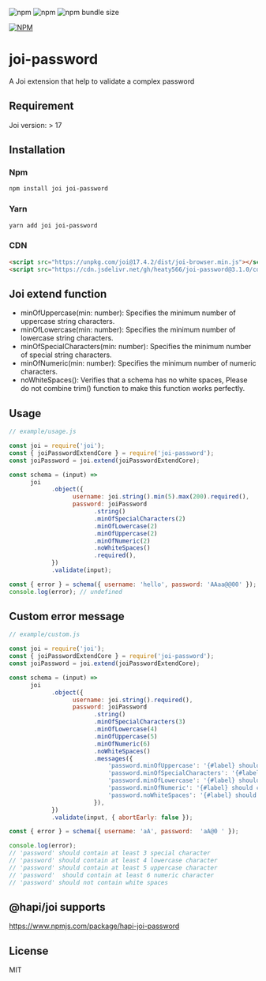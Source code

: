 ![npm](https://img.shields.io/npm/v/joi-password)
![npm](https://img.shields.io/npm/dw/joi-password)
![npm bundle size](https://img.shields.io/bundlephobia/min/joi-password)

[![NPM](https://nodei.co/npm/joi-password.png)](https://nodei.co/npm/joi-password/)

# joi-password

A Joi extension that help to validate a complex password

## Requirement

Joi version: > 17

## Installation

### Npm

```sh
npm install joi joi-password
```

### Yarn

```sh
yarn add joi joi-password
```

### CDN

```html
<script src="https://unpkg.com/joi@17.4.2/dist/joi-browser.min.js"></script>
<script src="https://cdn.jsdelivr.net/gh/heaty566/joi-password@3.1.0/cdn/joi-password.min.js"></script>
```

## Joi extend function

- minOfUppercase(min: number): Specifies the minimum number of uppercase string characters.
- minOfLowercase(min: number): Specifies the minimum number of lowercase string characters.
- minOfSpecialCharacters(min: number): Specifies the minimum number of special string characters.
- minOfNumeric(min: number): Specifies the minimum number of numeric characters.
- noWhiteSpaces(): Verifies that a schema has no white spaces, Please do not combine trim() function to make this function works perfectly.

## Usage

```js
// example/usage.js

const joi = require('joi');
const { joiPasswordExtendCore } = require('joi-password');
const joiPassword = joi.extend(joiPasswordExtendCore);

const schema = (input) =>
      joi
            .object({
                  username: joi.string().min(5).max(200).required(),
                  password: joiPassword
                        .string()
                        .minOfSpecialCharacters(2)
                        .minOfLowercase(2)
                        .minOfUppercase(2)
                        .minOfNumeric(2)
                        .noWhiteSpaces()
                        .required(),
            })
            .validate(input);

const { error } = schema({ username: 'hello', password: 'AAaa@@00' });
console.log(error); // undefined

```

## Custom error message

```js
// example/custom.js

const joi = require('joi');
const { joiPasswordExtendCore } = require('joi-password');
const joiPassword = joi.extend(joiPasswordExtendCore);

const schema = (input) =>
      joi
            .object({
                  username: joi.string().required(),
                  password: joiPassword
                        .string()
                        .minOfSpecialCharacters(3)
                        .minOfLowercase(4)
                        .minOfUppercase(5)
                        .minOfNumeric(6)
                        .noWhiteSpaces()
                        .messages({
                            'password.minOfUppercase': '{#label} should contain at least {#min} uppercase character',
                            'password.minOfSpecialCharacters': '{#label} should contain at least {#min} special character',
                            'password.minOfLowercase': '{#label} should contain at least {#min} lowercase character',
                            'password.minOfNumeric': '{#label} should contain at least {#min} numeric character',
                            'password.noWhiteSpaces': '{#label} should not contain white spaces',
                        }),
            })
            .validate(input, { abortEarly: false });

const { error } = schema({ username: 'aA', password:  'aA@0 ' });

console.log(error);
// 'password' should contain at least 3 special character
// 'password' should contain at least 4 lowercase character
// 'password' should contain at least 5 uppercase character
// 'password'  should contain at least 6 numeric character
// 'password' should not contain white spaces


```

## @hapi/joi supports

https://www.npmjs.com/package/hapi-joi-password

## License

MIT
